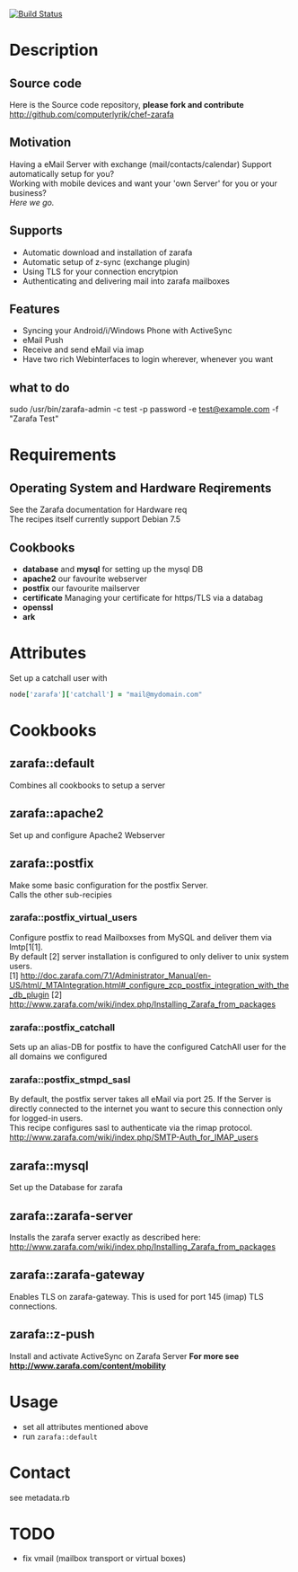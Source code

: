 
[![Build Status](https://travis-ci.org/computerlyrik/chef-zarafa.png)](https://travis-ci.org/computerlyrik/chef-zarafa)
# Description

## Source code
Here is the Source code repository,
**please fork and contribute**
http://github.com/computerlyrik/chef-zarafa

## Motivation
Having a eMail Server with exchange (mail/contacts/calendar) Support automatically setup for you?  
Working with mobile devices and want your 'own Server' for you or your business?  
*Here we go.*

## Supports
- Automatic download and installation of zarafa
- Automatic setup of z-sync (exchange plugin)
- Using TLS for your connection encrytpion
- Authenticating and delivering mail into zarafa mailboxes

## Features
- Syncing your Android/i/Windows Phone with ActiveSync
- eMail Push
- Receive and send eMail via imap
- Have two rich Webinterfaces to login wherever, whenever you want

## what to do

sudo /usr/bin/zarafa-admin -c test -p password -e test@example.com -f "Zarafa Test"





# Requirements

## Operating System and Hardware Reqirements
See the Zarafa documentation for Hardware req  
The recipes itself currently support Debian 7.5

## Cookbooks
- **database** and **mysql**
  for setting up the mysql DB
- **apache2**
  our favourite webserver
- **postfix**
  our favourite mailserver
- **certificate**
  Managing your certificate for https/TLS via a databag
- **openssl**
- **ark**

# Attributes
Set up a catchall user with
```ruby
node['zarafa']['catchall'] = "mail@mydomain.com"
```

# Cookbooks
## zarafa::default
Combines all cookbooks to setup a server

## zarafa::apache2
Set up and configure Apache2 Webserver

## zarafa::postfix
Make some basic configuration for the postfix Server.  
Calls the other sub-recipies

### zarafa::postfix_virtual_users
Configure postfix to read Mailboxses from MySQL and deliver them via lmtp[1[1].  
By default [2] server installation is configured to only deliver to unix system users.  
[1] http://doc.zarafa.com/7.1/Administrator_Manual/en-US/html/_MTAIntegration.html#_configure_zcp_postfix_integration_with_the_db_plugin
[2] http://www.zarafa.com/wiki/index.php/Installing_Zarafa_from_packages
### zarafa::postfix_catchall
Sets up an alias-DB for postfix to have the configured CatchAll user for the all domains we configured

### zarafa::postfix_stmpd_sasl
By default, the postfix server takes all eMail via port 25. If the Server is directly connected to the internet you want to secure this connection only for logged-in users.  
This recipe configures sasl to authenticate via the rimap protocol.
http://www.zarafa.com/wiki/index.php/SMTP-Auth_for_IMAP_users

## zarafa::mysql
Set up the Database for zarafa

## zarafa::zarafa-server
Installs the zarafa server exactly as described here: http://www.zarafa.com/wiki/index.php/Installing_Zarafa_from_packages

## zarafa::zarafa-gateway
Enables TLS on zarafa-gateway. This is used for port 145 (imap) TLS connections.

## zarafa::z-push
Install and activate ActiveSync on Zarafa Server
**For more see http://www.zarafa.com/content/mobility**


# Usage
- set all attributes mentioned above
- run ```zarafa::default```

# Contact
see metadata.rb

# TODO
- fix vmail (mailbox transport or virtual boxes)

